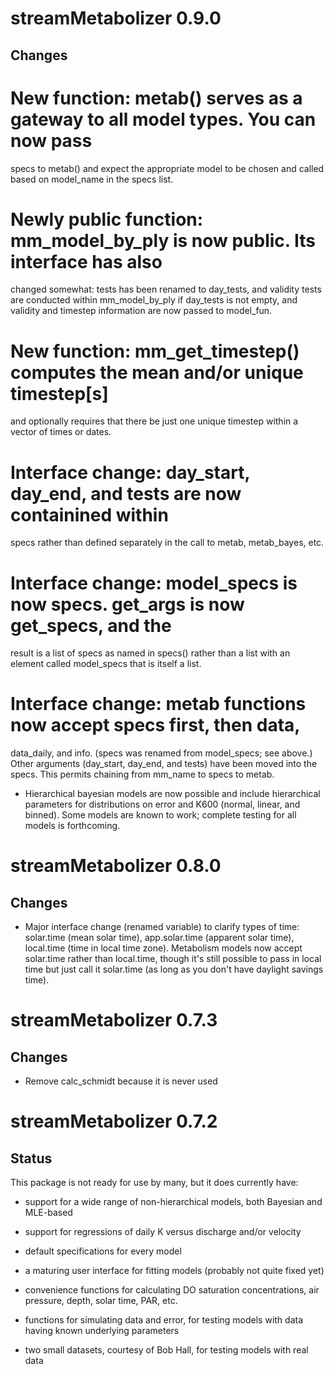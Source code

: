 # streamMetabolizer 0.9.0

## Changes

# New function: metab() serves as a gateway to all model types. You can now pass
specs to metab() and expect the appropriate model to be chosen and called based 
on model_name in the specs list.

# Newly public function: mm_model_by_ply is now public. Its interface has also 
changed somewhat: tests has been renamed to day_tests, and validity tests are 
conducted within mm_model_by_ply if day_tests is not empty, and validity and 
timestep information are now passed to model_fun.

# New function: mm_get_timestep() computes the mean and/or unique timestep[s]
and optionally requires that there be just one unique timestep within a vector
of times or dates.

# Interface change: day_start, day_end, and tests are now containined within 
specs rather than defined separately in the call to metab, metab_bayes, etc.

# Interface change: model_specs is now specs. get_args is now get_specs, and the
result is a list of specs as named in specs() rather than a list with an element
called model_specs that is itself a list.

# Interface change: metab functions now accept specs first, then data, 
data_daily, and info. (specs was renamed from model_specs; see above.) Other 
arguments (day_start, day_end, and tests) have been moved into the specs. This 
permits chaining from mm_name to specs to metab.

* Hierarchical bayesian models are now possible and include hierarchical 
parameters for distributions on error and K600 (normal, linear, and binned). 
Some models are known to work; complete testing for all models is forthcoming.

# streamMetabolizer 0.8.0

## Changes

* Major interface change (renamed variable) to clarify types of time: solar.time
(mean solar time), app.solar.time (apparent solar time), local.time (time in 
local time zone). Metabolism models now accept solar.time rather than 
local.time, though it's still possible to pass in local time but just call it 
solar.time (as long as you don't have daylight savings time).

# streamMetabolizer 0.7.3

## Changes

* Remove calc\_schmidt because it is never used

# streamMetabolizer 0.7.2

## Status

This package is not ready for use by many, but it does currently have:

* support for a wide range of non-hierarchical models, both Bayesian and 
MLE-based

* support for regressions of daily K versus discharge and/or velocity

* default specifications for every model

* a maturing user interface for fitting models (probably not quite fixed yet)

* convenience functions for calculating DO saturation concentrations, air 
pressure, depth, solar time, PAR, etc.

* functions for simulating data and error, for testing models with data having 
known underlying parameters

* two small datasets, courtesy of Bob Hall, for testing models with real data